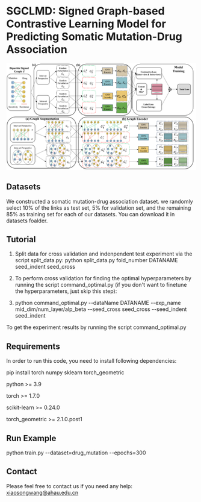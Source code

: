 # SGCLMD: Signed Graph-based Contrastive Learning Model for Predicting Somatic Mutation-Drug Association

![image](https://github.com/wangxiaosong96/SGCLMD/blob/main/SGCLMD-main/Images/graph.png)

## Datasets
We constructed a somatic mutation-drug association dataset. we randomly select 10% of the links as test set, 5% for validation set, and the remaining 85% as training set for each of our datasets. You can download it in datasets foalder.


## Tutorial
1. Split data for cross validation and indenpendent test experiment via the script split_data.py: python split_data.py fold_number DATANAME seed_indent seed_cross

2. To perform cross validation for finding the optimal hyperparameters by running the script command_optimal.py (if you don't want to finetune the hyperparameters, just skip this step):

3. python command_optimal.py --dataName DATANAME --exp_name mid_dim/num_layer/alp_beta --seed_cross seed_cross --seed_indent seed_indent

To get the experiment results by running the script command_optimal.py

## Requirements
In order to run this code, you need to install following dependencies:

pip install torch numpy sklearn torch_geometric

python >= 3.9

torch >= 1.7.0

scikit-learn >= 0.24.0

torch_geometric >= 2.1.0.post1

## Run Example
python train.py --dataset=drug_mutation --epochs=300

## Contact

Please feel free to contact us if you need any help: xiaosongwang@ahau.edu.cn
